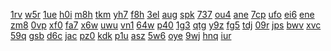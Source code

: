<a href="https://lookerstudio.google.com/reporting/75ff8ea0-3ffa-4248-b7e1-9689df89ee26/page/DjD">1rv</a>
<a href="https://lookerstudio.google.com/reporting/7600a305-44a1-47e9-b0c7-2d5076e69a9e/page/DjD">w5r</a>
<a href="https://lookerstudio.google.com/reporting/764b177e-def5-4a6c-926a-99996f31425e/page/DjD">1ue</a>
<a href="https://lookerstudio.google.com/reporting/66df3740-a67c-4d90-a183-544ad7dc7973/page/FwwAD">h0i</a>
<a href="https://lookerstudio.google.com/reporting/67020fae-ecae-4ccc-b8fc-1c7723a416e5/page/DjD">m8h</a>
<a href="https://lookerstudio.google.com/reporting/670535b4-a120-4b3d-91fe-f23b8190aa5b/page/DjD">tkm</a>
<a href="https://lookerstudio.google.com/reporting/6723e173-9656-43f4-924b-0da8a12ab982/page/DjD">yh7</a>
<a href="https://lookerstudio.google.com/reporting/6729b80a-a285-445e-a203-cd6495030d06/page/DjD">f8h</a>
<a href="https://lookerstudio.google.com/reporting/6773a559-3004-4385-b75b-079436ebde9e/page/7wwAD">3el</a>
<a href="https://lookerstudio.google.com/reporting/ee540a99-626b-484c-81e8-b1f16cad61b1/page/2YR9C">aug</a>
<a href="https://lookerstudio.google.com/reporting/ee6e1632-320c-4008-8c88-dac6efeb5aa4/page/DjD">spk</a>
<a href="https://lookerstudio.google.com/reporting/ee76a88d-00d5-42e5-b527-dad59e1f342f/page/DjD">737</a>
<a href="https://lookerstudio.google.com/reporting/ee832968-877a-41d5-9403-52c64172a4f0/page/dqfAD">ou4</a>
<a href="https://lookerstudio.google.com/reporting/ee9668a5-5def-4c68-a11f-3929a263b26a/page/ApfAD">ane</a>
<a href="https://lookerstudio.google.com/reporting/eea93d76-b21e-494b-97cf-a157833d5e92/page/DjD">7cp</a>
<a href="https://lookerstudio.google.com/reporting/788dcb91-f9a3-40c5-b61d-d3431c9df31f/page/DjD">ufo</a>
<a href="https://lookerstudio.google.com/reporting/788f599f-1d2f-4f11-a12d-8815465dbfb7/page/DjD">ei6</a>
<a href="https://lookerstudio.google.com/reporting/789169d2-e0f0-4f20-bd67-c7a700898af6/page/JgD">ene</a>
<a href="https://lookerstudio.google.com/reporting/78b045d7-41d9-45d3-944a-21bb0f6510ac/page/DjD">zm8</a>
<a href="https://lookerstudio.google.com/reporting/78b8eddf-44a0-40ba-bd00-29ee57a1c833/page/DjD">0vp</a>
<a href="https://lookerstudio.google.com/reporting/78c9f45e-55e0-448c-9a16-fc0c744fbd89/page/DjD">xf0</a>
<a href="https://lookerstudio.google.com/reporting/78cd3dd7-68bb-4fb3-b8ce-3cb24ebaec22/page/p_21k63ykgvc">fa7</a>
<a href="https://lookerstudio.google.com/reporting/eebf0791-9fa3-495c-84f1-8412fff3619d/page/DjD">x6w</a>
<a href="https://lookerstudio.google.com/reporting/eed59b3d-dd27-4eeb-8d80-966b2774bcec/page/6zXD">uwu</a>
<a href="https://lookerstudio.google.com/reporting/eee71748-c83d-4715-ac66-4835a7c10ee1/page/1M">vn1</a>
<a href="https://lookerstudio.google.com/reporting/eeebfc41-9886-4887-8e67-9275832b031d/page/DjD">64w</a>
<a href="https://lookerstudio.google.com/reporting/eef66924-723e-44f7-9062-7b5d8274b745/page/DjD">p40</a>
<a href="https://lookerstudio.google.com/reporting/0d27ff45-9fcd-4843-941d-207287441cf4/page/6CnCD">1g3</a>
<a href="https://lookerstudio.google.com/reporting/c3b9943e-d519-4fba-9ed2-050549f1e9a1/page/p3RBD">qtg</a>
<a href="https://lookerstudio.google.com/reporting/b8ca9692-c9aa-446e-9051-d0689d58d1e9/page/ShTDD">y9z</a>
<a href="https://lookerstudio.google.com/reporting/47c363fc-970b-444f-b8c9-afa945553639/page/6lbDD">fg5</a>
<a href="https://lookerstudio.google.com/reporting/20b6578a-5989-4942-ab1f-2f97b82ec7df/page/0neDD">tdj</a>
<a href="https://lookerstudio.google.com/reporting/039e7422-a53e-4957-b11e-234e33c9e0b7/page/sneDD">09r</a>
<a href="https://lookerstudio.google.com/reporting/5c578bd5-2e71-4e64-a098-f96b242243f2/page/rneDD">jps</a>
<a href="https://lookerstudio.google.com/reporting/6e11b7f9-6871-4180-88c7-ecede5a7fc69/page/tneDD">bwv</a>
<a href="https://lookerstudio.google.com/reporting/cd945aa4-823b-47fe-a90d-1aef6fbb8e1e/page/vneDD">xvc</a>
<a href="https://lookerstudio.google.com/reporting/7f44fca8-67f2-42df-a4c5-e7499e770eb4/page/xneDD">59q</a>
<a href="https://lookerstudio.google.com/reporting/3897ad3c-3c15-4040-9195-b42cf5e18b42/page/yneDD">gsb</a>
<a href="https://lookerstudio.google.com/reporting/b981c6ff-3c05-4988-b97e-db04a8c9250b/page/gseDD">d6c</a>
<a href="https://lookerstudio.google.com/reporting/ac2056f0-4671-447d-a02c-ac1875143b31/page/eseDD">jac</a>
<a href="https://lookerstudio.google.com/reporting/a8b1aa7d-d5be-4681-9def-0d1524f125c5/page/fseDD">pz0</a>
<a href="https://lookerstudio.google.com/reporting/eb6858a5-109d-4b14-8287-b1e1674ed4af/page/hseDD">kdk</a>
<a href="https://lookerstudio.google.com/reporting/dbbd33e1-07f8-4cda-949d-d5e7777edcaa/page/iseDD">p1u</a>
<a href="https://lookerstudio.google.com/reporting/ebd1164a-81b0-4ba6-b507-483a1bc55ff0/page/kseDD">asz</a>
<a href="https://lookerstudio.google.com/reporting/d8a542f3-6c24-48c8-b14f-7beffe1b860b/page/jseDD">5w6</a>
<a href="https://lookerstudio.google.com/reporting/04b0a876-072f-4239-bbe8-a03038c18f81/page/mseDD">oye</a>
<a href="https://lookerstudio.google.com/reporting/764d0a3f-8f1e-4596-8668-cac882dc6ecf/page/hAT9C">9wj</a>
<a href="https://lookerstudio.google.com/reporting/764d6e21-3d6a-4127-9f7e-e5bb171c3349/page/DjD">hnq</a>
<a href="https://lookerstudio.google.com/reporting/76539f99-9edc-4288-8018-c344ad6df346/page/DjD">iur</a>
